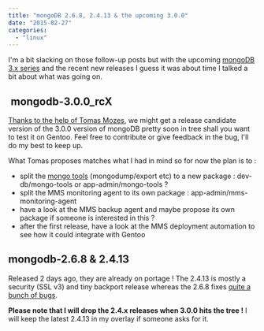 ```yaml
---
title: "mongoDB 2.6.8, 2.4.13 & the upcoming 3.0.0"
date: "2015-02-27"
categories: 
  - "linux"
---
```


I'm a bit slacking on those follow-up posts but with the upcoming [mongoDB 3.x series](http://www.mongodb.com/blog/post/announcing-mongodb-30) and the recent new releases I guess it was about time I talked a bit about what was going on.

##  mongodb-3.0.0_rcX

[Thanks to the help of Tomas Mozes](https://bugs.gentoo.org/show_bug.cgi?id=540460), we might get a release candidate version of the 3.0.0 version of mongoDB pretty soon in tree shall you want to test it on Gentoo. Feel free to contribute or give feedback in the bug, I'll do my best to keep up.

What Tomas proposes matches what I had in mind so for now the plan is to :

- split the [mongo tools](https://github.com/mongodb/mongo-tools) (mongodump/export etc) to a new package : dev-db/mongo-tools or app-admin/mongo-tools ?
- split the MMS monitoring agent to its own package : app-admin/mms-monitoring-agent
- have a look at the MMS backup agent and maybe propose its own package if someone is interested in this ?
- after the first release, have a look at the MMS deployment automation to see how it could integrate with Gentoo

## mongodb-2.6.8 & 2.4.13

Released 2 days ago, they are already on portage ! The 2.4.13 is mostly a security (SSL v3) and tiny backport release whereas the 2.6.8 fixes [quite a bunch of bugs](http://docs.mongodb.org/manual/release-notes/2.6/#february-25-2015).

**Please note that I will drop the 2.4.x releases when 3.0.0 hits the tree !** I will keep the latest 2.4.13 in my overlay if someone asks for it.
